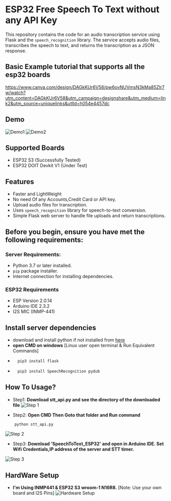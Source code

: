 # ESP32 Free Speech To Text without any API Key

This repository contains the code for an audio transcription service using Flask and the `speech_recognition` library. The service accepts audio files, transcribes the speech to text, and returns the transcription as a JSON response.

## Basic Example tutorial that supports all the esp32 boards
https://www.canva.com/design/DAGkKUr6V58/pw6ovNUVmsN3kMa85Zlr7w/watch?utm_content=DAGkKUr6V58&utm_campaign=designshare&utm_medium=link2&utm_source=uniquelinks&utlId=h054e4457dc
## Demo
![Demo1](SpeechToText/img/D1.PNG)
![Demo2](SpeechToText/img/D2.PNG)
## Supported Boards
- ESP32 S3 (Successfully Tested)
- ESP32 DOIT Devkit V1 (Under Test)

## Features
- Faster and LightWeight
- No need Of any Accounts,Credit Card or API key.
- Upload audio files for transcription.
- Uses `speech_recognition` library for speech-to-text conversion.
- Simple Flask web server to handle file uploads and return transcriptions.

## Before you begin, ensure you have met the following requirements:
### Server Requirements:
- Python 3.7 or later installed.
- `pip` package installer.
- Internet connection for installing dependencies.
### ESP32 Requirements
- ESP Version 2.0.14
- Arduino IDE 2.3.2
- I2S MIC (INMP-441)

## Install server dependencies   
- download and install python if not installed from [here](https://www.python.org/downloads/)
- **open CMD on windows**  [Linux user open terminal & Run Equivalent Commands]
- ```sh
    pip3 install flask
    ```
- ```sh
    pip3 install SpeechRecognition pydub
    ```

## How To Usage?

- Step1: **Download stt_api.py and see the directory of the downloaded file**
![Step 1](SpeechToText/img/S1.PNG)

- Step2: **Open CMD Then Goto that folder and Run command**

```sh
    python stt_api.py
```

![Step 2](SpeechToText/img/S2.PNG)

- Step3: **Download 'SpeechToText_ESP32' and open in Arduino IDE. Set Wifi Credentials,IP address of the server and STT timer.**

![Step 3](SpeechToText/img/S3.PNG)


## HardWare Setup
- **I'm Using INMP441 & ESP32 S3 wroom-1 N16R8.**     [Note: Use your own board and I2S Pins]
![Hardware Setup](SpeechToText/img/HardWareSetUP.png)
